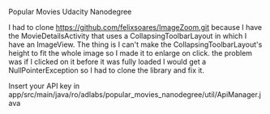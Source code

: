 Popular Movies Udacity Nanodegree

I had to clone https://github.com/felixsoares/ImageZoom.git because I have the MovieDetailsActivity that uses a CollapsingToolbarLayout in which I have an ImageView. The thing is I can't make the CollapsingToolbarLayout's height to fit the whole image so I made it to enlarge on click. the problem was if I clicked on it before it was fully loaded I would get a NullPointerException so I had to clone the library and fix it.

Insert your API key in app/src/main/java/ro/adlabs/popular_movies_nanodegree/util/ApiManager.java